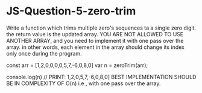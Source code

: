 # JS-Question-5-zero-trim

Write a function which trims multiple zero's sequences ta a single zero digit.
the return value is the updated array.
YOU ARE NOT ALLOWED TO USE ANOTHER ARRAY, and you need to implement it with one pass over the array.
in other words, each element in the array should change its index only once during the program.

const arr = [1,2,0,0,0,0,5,7,-6,0,8,0]
var n = zeroTrim(arr);

console.log(n) // PRINT: 1,2,0,5,7,-6,0,8,0]
BEST IMPLEMENTATION SHOULD BE IN COMPLEXITY OF O(n) i.e , with one pass over the array.
